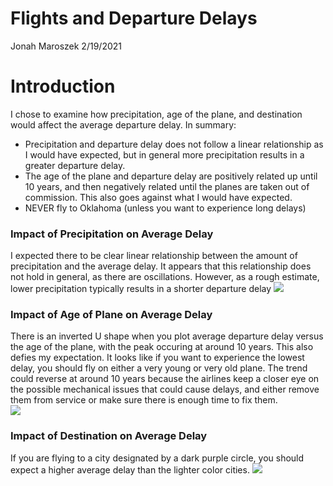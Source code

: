 Flights and Departure Delays
================
Jonah Maroszek
2/19/2021

# Introduction

I chose to examine how precipitation, age of the plane, and destination
would affect the average departure delay. In summary:

  - Precipitation and departure delay does not follow a linear
    relationship as I would have expected, but in general more
    precipitation results in a greater departure delay.  
  - The age of the plane and departure delay are positively related up
    until 10 years, and then negatively related until the planes are
    taken out of commission. This also goes against what I would have
    expected.  
  - NEVER fly to Oklahoma (unless you want to experience long delays)

### Impact of Precipitation on Average Delay

I expected there to be clear linear relationship between the amount of
precipitation and the average delay. It appears that this relationship
does not hold in general, as there are oscillations. However, as a rough
estimate, lower precipitation typically results in a shorter departure
delay ![](flightsHW_files/figure-gfm/Weather-1.png)<!-- -->

### Impact of Age of Plane on Average Delay

There is an inverted U shape when you plot average departure delay
versus the age of the plane, with the peak occuring at around 10 years.
This also defies my expectation. It looks like if you want to experience
the lowest delay, you should fly on either a very young or very old
plane. The trend could reverse at around 10 years because the airlines
keep a closer eye on the possible mechanical issues that could cause
delays, and either remove them from service or make sure there is enough
time to fix them.  
![](flightsHW_files/figure-gfm/Age%20of%20Plane-1.png)<!-- -->

### Impact of Destination on Average Delay

If you are flying to a city designated by a dark purple circle, you
should expect a higher average delay than the lighter color cities.
![](flightsHW_files/figure-gfm/Destination%20Delay-1.png)<!-- -->
